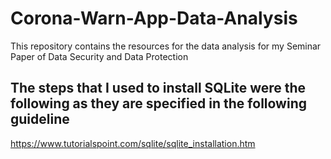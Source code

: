 # Corona-Warn-App-Data-Analysis
This repository contains the resources for the data analysis for my Seminar Paper of Data Security and Data Protection

## The steps that I used to install SQLite were the following as they are specified in the following guideline
https://www.tutorialspoint.com/sqlite/sqlite_installation.htm 
